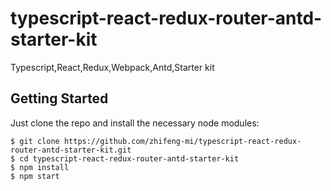 # typescript-react-redux-router-antd-starter-kit
Typescript,React,Redux,Webpack,Antd,Starter kit

## Getting Started

Just clone the repo and install the necessary node modules:

```shell
$ git clone https://github.com/zhifeng-mi/typescript-react-redux-router-antd-starter-kit.git
$ cd typescript-react-redux-router-antd-starter-kit
$ npm install
$ npm start
```
